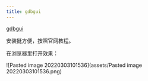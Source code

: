 ```yaml
---
title: gdbgui
---
```


[gdbgui](https://www.gdbgui.com/)

安装挺方便，按照官网教程。

在浏览器里打开效果：

![Pasted image 20220303101536](assets/Pasted image 20220303101536.png)